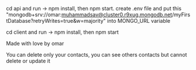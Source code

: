 cd api and run -> npm install, then npm start. create .env file and put this "mongodb+srv://omar:muhammadsav@cluster0.r9xug.mongodb.net/myFirstDatabase?retryWrites=true&w=majority" into MONGO_URL variable


cd client and run -> npm install, then npm start

Made with love by omar




You can delete only your contacts, you can see others contacts but cannot delete or update it
